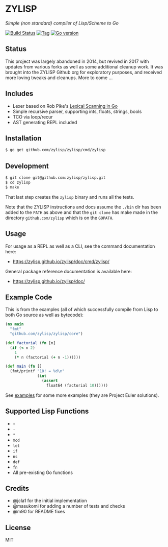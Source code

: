 # ZYLISP

*Simple (non standard) compiler of Lisp/Scheme to Go*

[![Build Status][travis-badge]][travis]
[![Tag][tag-badge]][tag]
[![Go version][go-v]](.travis.yml)


## Status

This project was largely abandoned in 2014, but revived in 2017 with updates
from various forks as well as some additional cleanup work. It was brought into
the ZYLISP Github org for exploratory purposes, and received more loving tweaks
and cleanups. More to come ...


## Includes

- Lexer based on Rob Pike's
  [Lexical Scanning in Go](https://talks.golang.org/2011/lex.slide)
- Simple recursive parser, supporting ints, floats, strings, bools
- TCO via loop/recur
- AST generating REPL included


## Installation

```bash
$ go get github.com/zylisp/zylisp/cmd/zylisp
```


## Development

```bash
$ git clone git@github.com:zylisp/zylisp.git
$ cd zylisp
$ make
```

That last step creates the `zylisp` binary and runs all the tests.

Note that the ZYLISP instructions and docs assume the `./bin` dir has been
added to the `PATH` as above and that the `git clone` has make made in 
the directory `github.com/zylisp` which is on the `GOPATH`.


## Usage

For usage as a REPL as well as a CLI, see the command documentation here:
 * https://zylisp.github.io/zylisp/doc/cmd/zylisp/

General package reference documentation is available here:
 * https://zylisp.github.io/zylisp/doc/


## Example Code

This is from the examples (all of which successfully compile from Lisp to both
Go source as well as bytecode):

```clj
(ns main
  "fmt"
  "github.com/zylisp/zylisp/core")

(def factorial (fn [n]
  (if (< n 2)
    1
    (* n (factorial (+ n -1))))))

(def main (fn []
  (fmt/printf "10! = %d\n"
              (int
                (assert
                  float64 (factorial 10))))))
```

See [examples](examples) for some more examples (they are Project Euler
solutions).


## Supported Lisp Functions

* `+`
* `-`
* `*`
* `mod`
* `let`
* `if`
* `ns`
* `def`
* `fn`
* All pre-existing Go functions


## Credits

* @jcla1 for the initial implementation
* @masukomi for adding a number of tests and checks
* @m90 for README fixes


## License

MIT


<!-- Named page links below: /-->

[logo]: media/images/logo-1-250x.png
[logo-large]: media/images/logo-1.png
[travis]: https://travis-ci.org/zylisp/zylisp
[travis-badge]: https://travis-ci.org/zylisp/zylisp.png?branch=master
[tag-badge]: https://img.shields.io/github/tag/zylisp/zylisp.svg
[tag]: https://github.com/zylisp/zylisp/tags
[go-v]: https://img.shields.io/badge/Go-1.12-blue.svg
